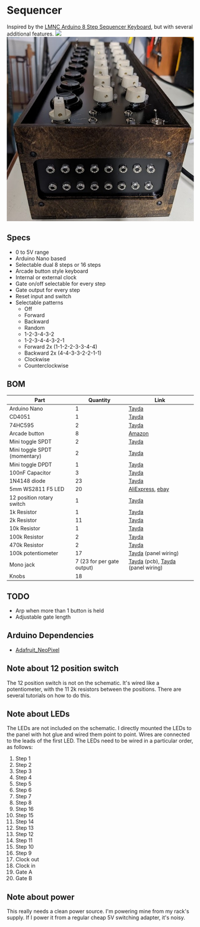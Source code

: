 # Sequencer
Inspired by the [LMNC Arduino 8 Step Sequencer Keyboard](https://www.lookmumnocomputer.com/sequencer-keyboard), but with several additional features.
![](images/sequencer.png)
![](images/gates_out.jpg)

## Specs
 * 0 to 5V range
 * Arduino Nano based
 * Selectable dual 8 steps or 16 steps
 * Arcade button style keyboard
 * Internal or external clock
 * Gate on/off selectable for every step
 * Gate output for every step
 * Reset input and switch
 * Selectable patterns
    * Off
    * Forward
    * Backward
    * Random
    * 1-2-3-4-3-2
    * 1-2-3-4-4-3-2-1
    * Forward 2x (1-1-2-2-3-3-4-4)
    * Backward 2x (4-4-3-3-2-2-1-1)
    * Clockwise
    * Counterclockwise

## BOM
| Part | Quantity | Link |
|------|------|------|
| Arduino Nano | 1 | [Tayda](https://www.taydaelectronics.com/nano-3-0-controller-compatible-with-arduino-nano-usb-driver.html) |
| CD4051 | 1 | [Tayda](https://www.taydaelectronics.com/cd4051-4051-ic-cmos-multiplex-demultiplexer.html) |
| 74HC595 | 2 | [Tayda](https://www.taydaelectronics.com/74hc595-8-bit-shift-register-ic.html) |
| Arcade button | 8 | [Amazon](https://a.co/d/00wVvfu) |
| Mini toggle SPDT | 2 | [Tayda](https://www.taydaelectronics.com/mini-toggle-switch-spdt-on-on.html) |
| Mini toggle SPDT (momentary) | 2 | [Tayda](https://www.taydaelectronics.com/momentary-mini-toggle-switch-spdt-on-off-on.html) |
| Mini toggle DPDT | 1 | [Tayda](https://www.taydaelectronics.com/mini-toggle-switch-dpdt-on-on.html) |
| 100nF Capacitor | 3 | [Tayda](https://www.taydaelectronics.com/0-1uf-100v-5-polyester-film-box-type-capacitor.html) |
| 1N4148 diode | 23 | [Tayda](https://www.taydaelectronics.com/1n4148-switching-signal-diode.html) |
| 5mm WS2811 F5 LED | 20 | [AliExpress](https://www.aliexpress.us/item/2251832527100547.html?gatewayAdapt=glo2usa4itemAdapt), [ebay](https://www.ebay.com/itm/225210423475?itmmeta=01HS53S4ZVHJHBY52T8WQZB1ET&hash=item346f9658b3:g:pUQAAOSwwGdf8ocz&itmprp=enc%3AAQAJAAAAwCDUYGcz5qj68xjJYhneY0VaI0AsSksXRR7zNsdxxVYPv%2BTpHbM6i6Cse7igi7r5pkI4ketezPmbqDTaU3huAlq58YY7W5qptqD56XkPZG7GSnOwLtegVyQoB51Hfvr%2BzgxCyjLdDuAnd0qzc8QuIPkxoM4O4NsTp0nrkO%2FBAysmSOFaF0JAeZIQaoKVNi9e1xnuLqgQoH9CKrZYwR4DYm8v4WXOQEnFtDER7cRtcld9aYo08zqe6yW89MqrQOQFFA%3D%3D%7Ctkp%3ABk9SR4jQ5KPJYw) |
| 12 position rotary switch | 1 | [Tayda](https://www.taydaelectronics.com/rotary-switch-1-pole-12-position-alpha-sr2611f.html) |
| 1k Resistor | 1 | [Tayda](https://www.taydaelectronics.com/10-x-resistor-1k-ohm-1-4w-1-metal-film-pkg-of-10.html) |
| 2k Resistor | 11 | [Tayda](https://www.taydaelectronics.com/resistor-2k-ohm-1-4w-1-metal-film-pkg-of-10.html) |
| 10k Resistor | 1 | [Tayda](https://www.taydaelectronics.com/10-x-resistor-10k-ohm-1-4w-1-metal-film-pkg-of-10.html) |
| 100k Resistor | 2 | [Tayda](https://www.taydaelectronics.com/10-x-resistor-100k-ohm-1-4w-1-metal-film-pkg-of-10.html) |
| 470k Resistor | 2 | [Tayda](https://www.taydaelectronics.com/10-x-resistor-470k-ohm-1-4w-1-metal-film-pkg-of-10.html) |
| 100k potentiometer | 17 | [Tayda](https://www.taydaelectronics.com/tayda-100k-ohm-linear-taper-potentiometer-with-solder-lugs.html) (panel wiring) |
| Mono jack | 7 (23 for per gate output) | [Tayda](https://www.taydaelectronics.com/pj-3001f-3-5-mm-mono-phone-jack.html) (pcb), [Tayda](https://www.taydaelectronics.com/3-5mm-earphone-mono-plug.html) (panel wiring) |
| Knobs | 18 |

## TODO
 * Arp when more than 1 button is held
 * Adjustable gate length

## Arduino Dependencies
 * [Adafruit_NeoPixel](https://github.com/adafruit/Adafruit_NeoPixel)

## Note about 12 position switch
The 12 position switch is not on the schematic. It's wired like a potentiometer, with the 11 2k resistors between the positions. There are several tutorials on how to do this.

## Note about LEDs
The LEDs are not included on the schematic. I directly mounted the LEDs to the panel with hot glue and wired them point to point. Wires are connected to the leads of the first LED. The LEDs need to be wired in a particular order, as follows:
1. Step 1
1. Step 2
1. Step 3
1. Step 4
1. Step 5
1. Step 6
1. Step 7
1. Step 8
1. Step 16
1. Step 15
1. Step 14
1. Step 13
1. Step 12
1. Step 11
1. Step 10
1. Step 9
1. Clock out
1. Clock in
1. Gate A
1. Gate B

## Note about power
This really needs a clean power source. I'm powering mine from my rack's supply. If I power it from a regular cheap 5V switching adapter, it's noisy.


